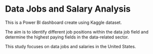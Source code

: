 # Data Jobs and Salary Analysis

This is a Power BI dashboard create using Kaggle dataset.

The aim is to identify different job positions within the data job field and determine the highest paying fields in the data-related sector. 

This study focuses on data jobs and salaries in the United States.
